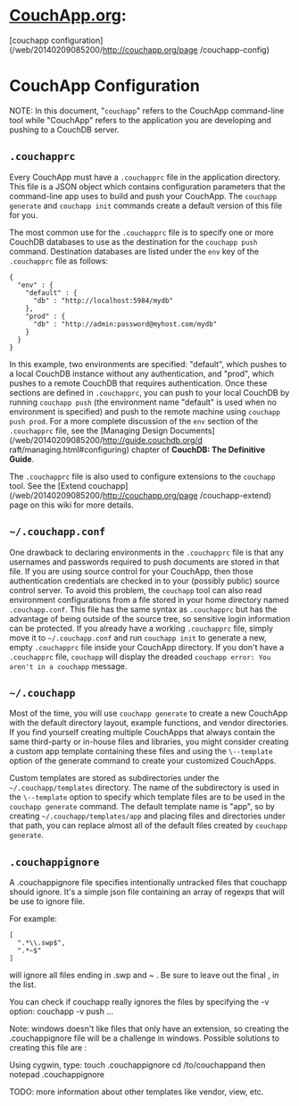 # **[CouchApp.org](/web/20140209085200/http://couchapp.org/page/index):**
[couchapp configuration](/web/20140209085200/http://couchapp.org/page
/couchapp-config)

# CouchApp Configuration

NOTE: In this document, "`couchapp`" refers to the CouchApp command-line tool
while "CouchApp" refers to the application you are developing and pushing to a
CouchDB server.

## `.couchapprc`

Every CouchApp must have a `.couchapprc` file in the application directory.
This file is a JSON object which contains configuration parameters that the
command-line app uses to build and push your CouchApp. The `couchapp generate`
and `couchapp init` commands create a default version of this file for you.

The most common use for the `.couchapprc` file is to specify one or more
CouchDB databases to use as the destination for the `couchapp push` command.
Destination databases are listed under the `env` key of the `.couchapprc` file
as follows:

    
    
    {
      "env" : {
        "default" : {
          "db" : "http://localhost:5984/mydb"
        },
        "prod" : {
          "db" : "http://admin:password@myhost.com/mydb"
        }
      }
    }
    

In this example, two environments are specified: "default", which pushes to a
local CouchDB instance without any authentication, and "prod", which pushes to
a remote CouchDB that requires authentication. Once these sections are defined
in `.couchapprc`, you can push to your local CouchDB by running `couchapp
push` (the environment name "default" is used when no environment is
specified) and push to the remote machine using `couchapp push prod`. For a
more complete discussion of the `env` section of the `.couchapprc` file, see
the [Managing Design Documents](/web/20140209085200/http://guide.couchdb.org/d
raft/managing.html#configuring) chapter of **CouchDB: The Definitive Guide**.

The `.couchapprc` file is also used to configure extensions to the `couchapp`
tool. See the [Extend couchapp](/web/20140209085200/http://couchapp.org/page
/couchapp-extend) page on this wiki for more details.

## `~/.couchapp.conf`

One drawback to declaring environments in the `.couchapprc` file is that any
usernames and passwords required to push documents are stored in that file. If
you are using source control for your CouchApp, then those authentication
credentials are checked in to your (possibly public) source control server. To
avoid this problem, the `couchapp` tool can also read environment
configurations from a file stored in your home directory named
`.couchapp.conf`. This file has the same syntax as `.couchapprc` but has the
advantage of being outside of the source tree, so sensitive login information
can be protected. If you already have a working `.couchapprc` file, simply
move it to `~/.couchapp.conf` and run `couchapp init` to generate a new, empty
`.couchapprc` file inside your CouchApp directory. If you don't have a
`.couchapprc` file, `couchapp` will display the dreaded `couchapp error: You
aren't in a couchapp` message.

## `~/.couchapp`

Most of the time, you will use `couchapp generate` to create a new CouchApp
with the default directory layout, example functions, and vendor directories.
If you find yourself creating multiple CouchApps that always contain the same
third-party or in-house files and libraries, you might consider creating a
custom app template containing these files and using the `\--template` option
of the generate command to create your customized CouchApps.

Custom templates are stored as subdirectories under the
`~/.couchapp/templates` directory. The name of the subdirectory is used in the
`\--template` option to specify which template files are to be used in the
`couchapp generate` command. The default template name is "app", so by
creating `~/.couchapp/templates/app` and placing files and directories under
that path, you can replace almost all of the default files created by
`couchapp generate`.

## `.couchappignore`

A .couchappignore file specifies intentionally untracked files that couchapp
should ignore. It's a simple json file containing an array of regexps that
will be use to ignore file.

For example:

    
    
    [
      ".*\\.swp$",
      ".*~$"
    ]
    

will ignore all files ending in .swp and ~ . Be sure to leave out the final ,
in the list.

You can check if couchapp really ignores the files by specifying the -v
option: couchapp -v push ...

Note: windows doesn't like files that only have an extension, so creating the
.couchappignore file will be a challenge in windows. Possible solutions to
creating this file are :

Using cygwin, type: touch .couchappignore cd /to/couchappand then notepad
.couchappignore

TODO: more information about other templates like vendor, view, etc.

